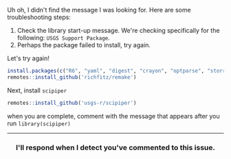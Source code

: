 Uh oh, I didn't find the message I was looking for. Here are some troubleshooting steps:

1. Check the library start-up message. We're checking specifically for the following: `USGS Support Package`.
2. Perhaps the package failed to install, try again. 

Let's try again!


```r
install.packages(c("R6", "yaml", "digest", "crayon", "optparse", "storr", "remotes"))
remotes::install_github('richfitz/remake')
```

Next, install `scipiper`
```r
remotes::install_github('usgs-r/scipiper')
```

when you are complete, comment with the message that appears after you run `library(scipiper)`


<hr><h3 align="center">I'll respond when I detect you've commented to this issue.</h3>